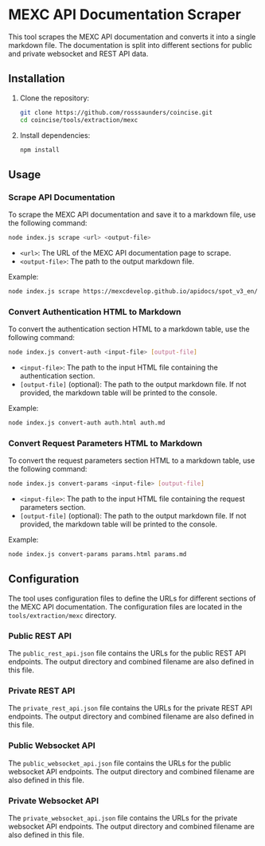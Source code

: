 # MEXC API Documentation Scraper

This tool scrapes the MEXC API documentation and converts it into a single markdown file. The documentation is split into different sections for public and private websocket and REST API data.

## Installation

1. Clone the repository:
   ```sh
   git clone https://github.com/rosssaunders/coincise.git
   cd coincise/tools/extraction/mexc
   ```

2. Install dependencies:
   ```sh
   npm install
   ```

## Usage

### Scrape API Documentation

To scrape the MEXC API documentation and save it to a markdown file, use the following command:
```sh
node index.js scrape <url> <output-file>
```
- `<url>`: The URL of the MEXC API documentation page to scrape.
- `<output-file>`: The path to the output markdown file.

Example:
```sh
node index.js scrape https://mexcdevelop.github.io/apidocs/spot_v3_en/ output.md
```

### Convert Authentication HTML to Markdown

To convert the authentication section HTML to a markdown table, use the following command:
```sh
node index.js convert-auth <input-file> [output-file]
```
- `<input-file>`: The path to the input HTML file containing the authentication section.
- `[output-file]` (optional): The path to the output markdown file. If not provided, the markdown table will be printed to the console.

Example:
```sh
node index.js convert-auth auth.html auth.md
```

### Convert Request Parameters HTML to Markdown

To convert the request parameters section HTML to a markdown table, use the following command:
```sh
node index.js convert-params <input-file> [output-file]
```
- `<input-file>`: The path to the input HTML file containing the request parameters section.
- `[output-file]` (optional): The path to the output markdown file. If not provided, the markdown table will be printed to the console.

Example:
```sh
node index.js convert-params params.html params.md
```

## Configuration

The tool uses configuration files to define the URLs for different sections of the MEXC API documentation. The configuration files are located in the `tools/extraction/mexc` directory.

### Public REST API

The `public_rest_api.json` file contains the URLs for the public REST API endpoints. The output directory and combined filename are also defined in this file.

### Private REST API

The `private_rest_api.json` file contains the URLs for the private REST API endpoints. The output directory and combined filename are also defined in this file.

### Public Websocket API

The `public_websocket_api.json` file contains the URLs for the public websocket API endpoints. The output directory and combined filename are also defined in this file.

### Private Websocket API

The `private_websocket_api.json` file contains the URLs for the private websocket API endpoints. The output directory and combined filename are also defined in this file.
